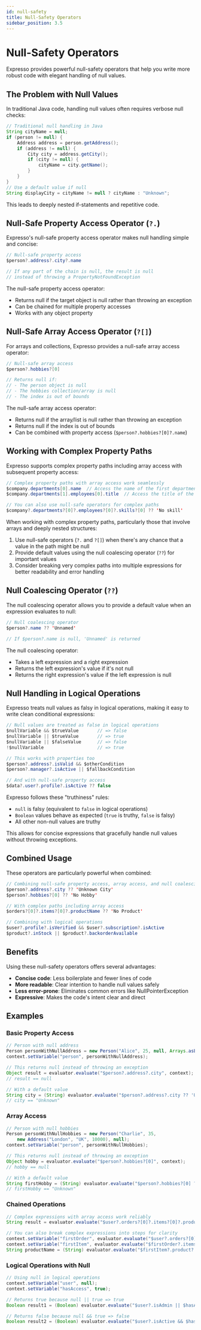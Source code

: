 ```yaml
---
id: null-safety
title: Null-Safety Operators
sidebar_position: 3.5
---
```


# Null-Safety Operators

Expresso provides powerful null-safety operators that help you write more robust code with elegant handling of null values.

## The Problem with Null Values

In traditional Java code, handling null values often requires verbose null checks:

```java
// Traditional null handling in Java
String cityName = null;
if (person != null) {
    Address address = person.getAddress();
    if (address != null) {
        City city = address.getCity();
        if (city != null) {
            cityName = city.getName();
        }
    }
}
// Use a default value if null
String displayCity = cityName != null ? cityName : "Unknown";
```

This leads to deeply nested if-statements and repetitive code.

## Null-Safe Property Access Operator (`?.`)

Expresso's null-safe property access operator makes null handling simple and concise:

```java
// Null-safe property access
$person?.address?.city?.name

// If any part of the chain is null, the result is null
// instead of throwing a PropertyNotFoundException
```

The null-safe property access operator:
- Returns null if the target object is null rather than throwing an exception
- Can be chained for multiple property accesses
- Works with any object property

## Null-Safe Array Access Operator (`?[]`)

For arrays and collections, Expresso provides a null-safe array access operator:

```java
// Null-safe array access
$person?.hobbies?[0]

// Returns null if:
// - The person object is null
// - The hobbies collection/array is null
// - The index is out of bounds
```

The null-safe array access operator:
- Returns null if the array/list is null rather than throwing an exception
- Returns null if the index is out of bounds
- Can be combined with property access (`$person?.hobbies?[0]?.name`)

## Working with Complex Property Paths

Expresso supports complex property paths including array access with subsequent property access:

```java
// Complex property paths with array access work seamlessly
$company.departments[0].name  // Access the name of the first department
$company.departments[1].employees[0].title  // Access the title of the first employee in the second department

// You can also use null-safe operators for complex paths
$company?.departments?[0]?.employees?[0]?.skills?[0] ?? 'No skill'
```

When working with complex property paths, particularly those that involve arrays and deeply nested structures:

1. Use null-safe operators (`?.` and `?[]`) when there's any chance that a value in the path might be null
2. Provide default values using the null coalescing operator (`??`) for important values
3. Consider breaking very complex paths into multiple expressions for better readability and error handling

## Null Coalescing Operator (`??`)

The null coalescing operator allows you to provide a default value when an expression evaluates to null:

```java
// Null coalescing operator
$person?.name ?? 'Unnamed'

// If $person?.name is null, 'Unnamed' is returned
```

The null coalescing operator:
- Takes a left expression and a right expression
- Returns the left expression's value if it's not null
- Returns the right expression's value if the left expression is null

## Null Handling in Logical Operations

Expresso treats null values as falsy in logical operations, making it easy to write clean conditional expressions:

```java
// Null values are treated as false in logical operations
$nullVariable && $trueValue       // => false
$nullVariable || $trueValue       // => true
$nullVariable || $falseValue      // => false
!$nullVariable                    // => true

// This works with properties too
$person?.address?.isValid && $otherCondition
$person?.manager?.isActive || $fallbackCondition

// And with null-safe property access
$data?.user?.profile?.isActive ?? false
```

Expresso follows these "truthiness" rules:
- `null` is falsy (equivalent to `false` in logical operations)
- `Boolean` values behave as expected (`true` is truthy, `false` is falsy)
- All other non-null values are truthy

This allows for concise expressions that gracefully handle null values without throwing exceptions.

## Combined Usage

These operators are particularly powerful when combined:

```java
// Combining null-safe property access, array access, and null coalescing
$person?.address?.city ?? 'Unknown City'
$person?.hobbies?[0] ?? 'No Hobby'

// With complex paths including array access
$orders?[0]?.items?[0]?.productName ?? 'No Product'

// Combining with logical operations
$user?.profile?.isVerified && $user?.subscription?.isActive
$product?.inStock || $product?.backorderAvailable
```

## Benefits

Using these null-safety operators offers several advantages:
- **Concise code**: Less boilerplate and fewer lines of code
- **More readable**: Clear intention to handle null values safely
- **Less error-prone**: Eliminates common errors like NullPointerException
- **Expressive**: Makes the code's intent clear and direct

## Examples

### Basic Property Access

```java
// Person with null address
Person personWithNullAddress = new Person("Alice", 25, null, Arrays.asList("reading"));
context.setVariable("person", personWithNullAddress);

// This returns null instead of throwing an exception
Object result = evaluator.evaluate("$person?.address?.city", context);
// result == null

// With a default value
String city = (String) evaluator.evaluate("$person?.address?.city ?? 'Unknown'", context);
// city == "Unknown"
```

### Array Access

```java
// Person with null hobbies
Person personWithNullHobbies = new Person("Charlie", 35, 
    new Address("London", "UK", 10000), null);
context.setVariable("person", personWithNullHobbies);

// This returns null instead of throwing an exception
Object hobby = evaluator.evaluate("$person?.hobbies?[0]", context);
// hobby == null

// With a default value
String firstHobby = (String) evaluator.evaluate("$person?.hobbies?[0] ?? 'Unknown'", context);
// firstHobby == "Unknown"
```

### Chained Operations

```java
// Complex expressions with array access work reliably
String result = evaluator.evaluate("$user?.orders?[0]?.items?[0]?.product?.name ?? 'No Product'", context);

// You can also break complex expressions into steps for clarity
context.setVariable("firstOrder", evaluator.evaluate("$user?.orders?[0]", context));
context.setVariable("firstItem", evaluator.evaluate("$firstOrder?.items?[0]", context));
String productName = (String) evaluator.evaluate("$firstItem?.product?.name ?? 'No Product'", context);
```

### Logical Operations with Null

```java
// Using null in logical operations
context.setVariable("user", null);
context.setVariable("hasAccess", true);

// Returns true because null || true => true
Boolean result1 = (Boolean) evaluator.evaluate("$user?.isAdmin || $hasAccess", context);

// Returns false because null && true => false
Boolean result2 = (Boolean) evaluator.evaluate("$user?.isActive && $hasAccess", context);
``` 